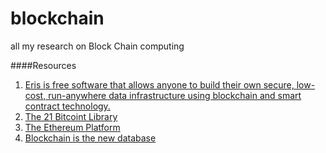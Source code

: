 # blockchain
all my research on Block Chain computing

####Resources

1. [Eris is free software that allows anyone to build their own secure, low-cost, run-anywhere data infrastructure using blockchain and smart contract technology.](https://erisindustries.com//)
2. [The 21 Bitcoint Library](https://medium.com/@21/the-21-bitcoin-library-17fdd35dd231#.fvn4y4dho)
3. [The Ethereum Platform](https://www.ethereum.org/)
4. [Blockchain is the new database](http://bravenewcoin.com/news/the-blockchain-is-the-new-database-get-ready-to-rewrite-everything/)
